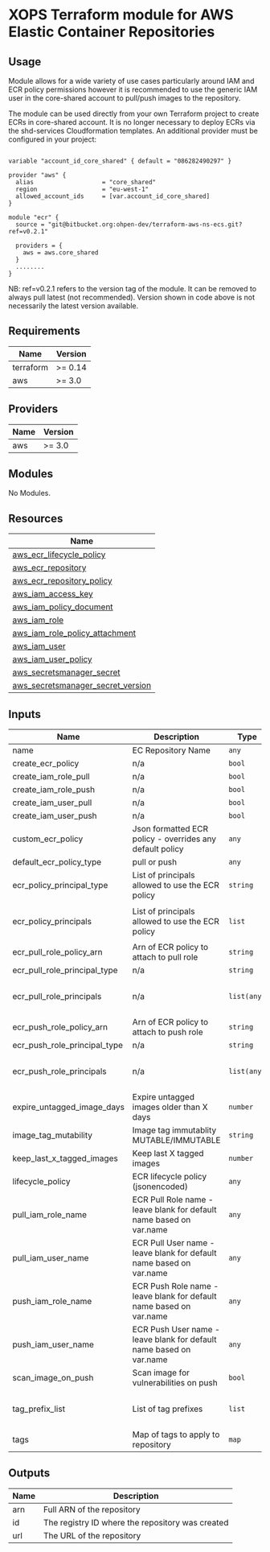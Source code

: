 # XOPS Terraform module for AWS Elastic Container Repositories

## Usage

Module allows for a wide variety of use cases particularly around IAM and ECR policy permissions however it is recommended to use the generic IAM user in the core-shared account to pull/push images to the repository.

The module can be used directly from your own Terraform project to create ECRs in core-shared account. It is no longer necessary to deploy ECRs via the shd-services Cloudformation templates. An additional provider must be configured in your project:

``` (terraform)

variable "account_id_core_shared" { default = "086282490297" }

provider "aws" {
  alias                   = "core_shared"
  region                  = "eu-west-1"
  allowed_account_ids     = [var.account_id_core_shared]
}

module "ecr" {
  source = "git@bitbucket.org:ohpen-dev/terraform-aws-ns-ecs.git?ref=v0.2.1"

  providers = {
    aws = aws.core_shared
  }
  ........
}

```

NB: ref=v0.2.1 refers to the version tag of the module. It can be removed to always pull latest (not recommended). Version shown in code above is not necessarily the latest version available.

## Requirements

| Name | Version |
|------|---------|
| terraform | >= 0.14 |
| aws | >= 3.0 |

## Providers

| Name | Version |
|------|---------|
| aws | >= 3.0 |

## Modules

No Modules.

## Resources

| Name |
|------|
| [aws_ecr_lifecycle_policy](https://registry.terraform.io/providers/hashicorp/aws/latest/docs/resources/ecr_lifecycle_policy) |
| [aws_ecr_repository](https://registry.terraform.io/providers/hashicorp/aws/latest/docs/resources/ecr_repository) |
| [aws_ecr_repository_policy](https://registry.terraform.io/providers/hashicorp/aws/latest/docs/resources/ecr_repository_policy) |
| [aws_iam_access_key](https://registry.terraform.io/providers/hashicorp/aws/latest/docs/resources/iam_access_key) |
| [aws_iam_policy_document](https://registry.terraform.io/providers/hashicorp/aws/latest/docs/data-sources/iam_policy_document) |
| [aws_iam_role](https://registry.terraform.io/providers/hashicorp/aws/latest/docs/resources/iam_role) |
| [aws_iam_role_policy_attachment](https://registry.terraform.io/providers/hashicorp/aws/latest/docs/resources/iam_role_policy_attachment) |
| [aws_iam_user](https://registry.terraform.io/providers/hashicorp/aws/latest/docs/resources/iam_user) |
| [aws_iam_user_policy](https://registry.terraform.io/providers/hashicorp/aws/latest/docs/resources/iam_user_policy) |
| [aws_secretsmanager_secret](https://registry.terraform.io/providers/hashicorp/aws/latest/docs/resources/secretsmanager_secret) |
| [aws_secretsmanager_secret_version](https://registry.terraform.io/providers/hashicorp/aws/latest/docs/resources/secretsmanager_secret_version) |

## Inputs

| Name | Description | Type | Default | Required |
|------|-------------|------|---------|:--------:|
| name | EC Repository Name | `any` | n/a | yes |
| create\_ecr\_policy | n/a | `bool` | `false` | no |
| create\_iam\_role\_pull | n/a | `bool` | `false` | no |
| create\_iam\_role\_push | n/a | `bool` | `false` | no |
| create\_iam\_user\_pull | n/a | `bool` | `false` | no |
| create\_iam\_user\_push | n/a | `bool` | `false` | no |
| custom\_ecr\_policy | Json formatted ECR policy - overrides any default policy | `any` | `null` | no |
| default\_ecr\_policy\_type | pull or push | `any` | `null` | no |
| ecr\_policy\_principal\_type | List of principals allowed to use the ECR policy | `string` | `"AWS"` | no |
| ecr\_policy\_principals | List of principals allowed to use the ECR policy | `list` | <pre>[<br>  "*"<br>]</pre> | no |
| ecr\_pull\_role\_policy\_arn | Arn of ECR policy to attach to pull role | `string` | `null` | no |
| ecr\_pull\_role\_principal\_type | n/a | `string` | `"*"` | no |
| ecr\_pull\_role\_principals | n/a | `list(any)` | <pre>[<br>  "*"<br>]</pre> | no |
| ecr\_push\_role\_policy\_arn | Arn of ECR policy to attach to push role | `string` | `null` | no |
| ecr\_push\_role\_principal\_type | n/a | `string` | `"*"` | no |
| ecr\_push\_role\_principals | n/a | `list(any)` | <pre>[<br>  "*"<br>]</pre> | no |
| expire\_untagged\_image\_days | Expire untagged images older than X days | `number` | `30` | no |
| image\_tag\_mutability | Image tag immutablity MUTABLE/IMMUTABLE | `string` | `"MUTABLE"` | no |
| keep\_last\_x\_tagged\_images | Keep last X tagged images | `number` | `10` | no |
| lifecycle\_policy | ECR lifecycle policy (jsonencoded) | `any` | `null` | no |
| pull\_iam\_role\_name | ECR Pull Role name - leave blank for default name based on var.name | `any` | `null` | no |
| pull\_iam\_user\_name | ECR Pull User name - leave blank for default name based on var.name | `any` | `null` | no |
| push\_iam\_role\_name | ECR Push Role name - leave blank for default name based on var.name | `any` | `null` | no |
| push\_iam\_user\_name | ECR Push User name - leave blank for default name based on var.name | `any` | `null` | no |
| scan\_image\_on\_push | Scan image for vulnerabilities on push | `bool` | `false` | no |
| tag\_prefix\_list | List of tag prefixes | `list` | <pre>[<br>  "v"<br>]</pre> | no |
| tags | Map of tags to apply to repository | `map` | `{}` | no |

## Outputs

| Name | Description |
|------|-------------|
| arn | Full ARN of the repository |
| id | The registry ID where the repository was created |
| url | The URL of the repository |
